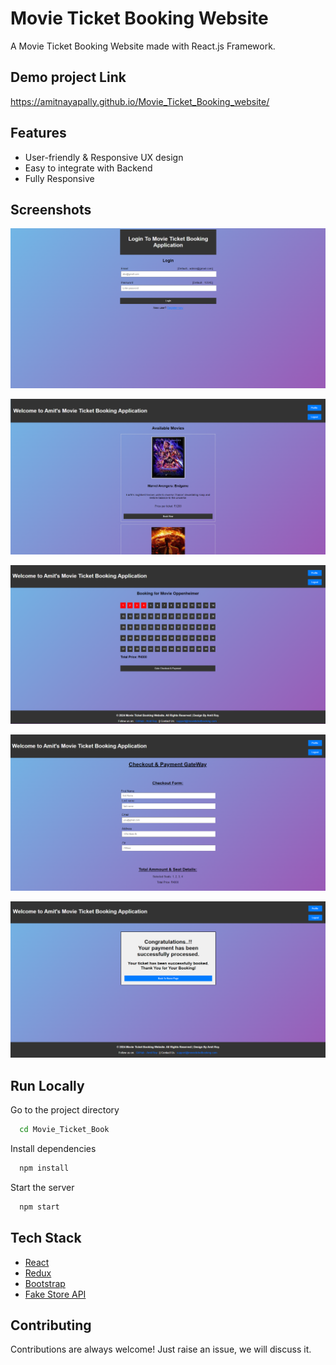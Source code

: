 # Movie Ticket Booking Website

A Movie Ticket Booking Website made with React.js Framework.


## Demo project Link 

https://amitnayapally.github.io/Movie_Ticket_Booking_website/

## Features

- User-friendly & Responsive UX design
- Easy to integrate with Backend
- Fully Responsive


## Screenshots

![image alt](https://github.com/Amitnayapally/Movie_Ticket_Booking_website/blob/4bb4d2f96bdd2b3b6f719f0c800ad96908ac26f3/Login_page.png)

![image alt](https://github.com/Amitnayapally/Movie_Ticket_Booking_website/blob/0c479fafba23b241d79a866109c2f77bb41ecebf/Ticket_Booking_Home_Page.png)

![image alt](https://github.com/Amitnayapally/Movie_Ticket_Booking_website/blob/4bb4d2f96bdd2b3b6f719f0c800ad96908ac26f3/Seat_Selection_page.png)

![image alt](https://github.com/Amitnayapally/Movie_Ticket_Booking_website/blob/4bb4d2f96bdd2b3b6f719f0c800ad96908ac26f3/Checkout%20%26%20Payment_page.png)

![image alt](https://github.com/Amitnayapally/Movie_Ticket_Booking_website/blob/4bb4d2f96bdd2b3b6f719f0c800ad96908ac26f3/Conformation_page.png)




## Run Locally

Go to the project directory

```bash
  cd Movie_Ticket_Book
```

Install dependencies

```bash
  npm install
```

Start the server

```bash
  npm start
```


## Tech Stack

* [React](https://reactjs.org/)
* [Redux](https://redux.js.org/)
* [Bootstrap](https://getbootstrap.com/)
* [Fake Store API](https://fakestoreapi.com/)

## Contributing

Contributions are always welcome!
Just raise an issue, we will discuss it.
